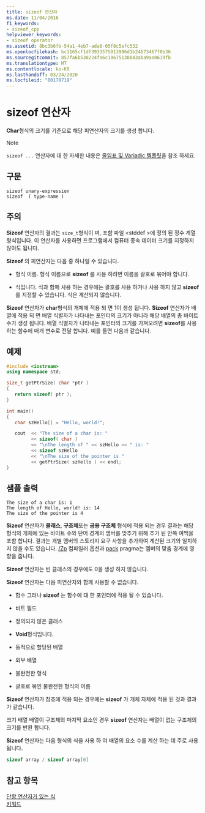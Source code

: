 ```yaml
---
title: sizeof 연산자
ms.date: 11/04/2016
f1_keywords:
- sizeof_cpp
helpviewer_keywords:
- sizeof operator
ms.assetid: 8bc3b6fb-54a1-4eb7-ada0-05f8c5efc532
ms.openlocfilehash: bc1165cf1df3933575013906d1b24673467f0b36
ms.sourcegitcommit: 857fa6b530224fa6c18675138043aba9aa0619fb
ms.translationtype: MT
ms.contentlocale: ko-KR
ms.lasthandoff: 03/24/2020
ms.locfileid: "80178719"
---
```

# <a name="sizeof-operator"></a>sizeof 연산자

**Char**형식의 크기를 기준으로 해당 피연산자의 크기를 생성 합니다.

> [!NOTE]
>  `sizeof ...` 연산자에 대 한 자세한 내용은 [줄임표 및 Variadic 템플릿](../cpp/ellipses-and-variadic-templates.md)을 참조 하세요.

## <a name="syntax"></a>구문

```
sizeof unary-expression
sizeof  ( type-name )
```

## <a name="remarks"></a>주의

**Sizeof** 연산자의 결과는 `size_t`형식이 며, 포함 파일 \<stddef >에 정의 된 정수 계열 형식입니다. 이 연산자를 사용하면 프로그램에서 컴퓨터 종속 데이터 크기를 지정하지 않아도 됩니다.

**Sizeof** 의 피연산자는 다음 중 하나일 수 있습니다.

- 형식 이름. 형식 이름으로 **sizeof** 를 사용 하려면 이름을 괄호로 묶어야 합니다.

- 식입니다. 식과 함께 사용 하는 경우에는 괄호를 사용 하거나 사용 하지 않고 **sizeof** 를 지정할 수 있습니다. 식은 계산되지 않습니다.

**Sizeof** 연산자가 **char**형식의 개체에 적용 되 면 1이 생성 됩니다. **Sizeof** 연산자가 배열에 적용 되 면 배열 식별자가 나타내는 포인터의 크기가 아니라 해당 배열의 총 바이트 수가 생성 됩니다. 배열 식별자가 나타내는 포인터의 크기를 가져오려면 **sizeof**를 사용 하는 함수에 매개 변수로 전달 합니다. 예를 들면 다음과 같습니다.

## <a name="example"></a>예제

```cpp
#include <iostream>
using namespace std;

size_t getPtrSize( char *ptr )
{
   return sizeof( ptr );
}

int main()
{
   char szHello[] = "Hello, world!";

   cout  << "The size of a char is: "
         << sizeof( char )
         << "\nThe length of " << szHello << " is: "
         << sizeof szHello
         << "\nThe size of the pointer is "
         << getPtrSize( szHello ) << endl;
}
```

## <a name="sample-output"></a>샘플 출력

```Output
The size of a char is: 1
The length of Hello, world! is: 14
The size of the pointer is 4
```

**Sizeof** 연산자가 **클래스**, **구조체**또는 **공용 구조체** 형식에 적용 되는 경우 결과는 해당 형식의 개체에 있는 바이트 수와 단어 경계의 멤버를 맞추기 위해 추가 된 안쪽 여백을 포함 합니다. 결과는 개별 멤버의 스토리지 요구 사항을 추가하여 계산된 크기와 일치하지 않을 수도 있습니다. [/Zp](../build/reference/zp-struct-member-alignment.md) 컴파일러 옵션과 [pack](../preprocessor/pack.md) pragma는 멤버의 맞춤 경계에 영향을 줍니다.

**Sizeof** 연산자는 빈 클래스의 경우에도 0을 생성 하지 않습니다.

**Sizeof** 연산자는 다음 피연산자와 함께 사용할 수 없습니다.

- 함수 그러나 **sizeof** 는 함수에 대 한 포인터에 적용 될 수 있습니다.

- 비트 필드

- 정의되지 않은 클래스

- **Void**형식입니다.

- 동적으로 할당된 배열

- 외부 배열

- 불완전한 형식

- 괄호로 묶인 불완전한 형식의 이름

**Sizeof** 연산자가 참조에 적용 되는 경우에는 **sizeof** 가 개체 자체에 적용 된 것과 결과가 같습니다.

크기 배열 배열이 구조체의 마지막 요소인 경우 **sizeof** 연산자는 배열이 없는 구조체의 크기를 반환 합니다.

**Sizeof** 연산자는 다음 형식의 식을 사용 하 여 배열의 요소 수를 계산 하는 데 주로 사용 됩니다.

```cpp
sizeof array / sizeof array[0]
```

## <a name="see-also"></a>참고 항목

[단항 연산자가 있는 식](../cpp/expressions-with-unary-operators.md)<br/>
[키워드](../cpp/keywords-cpp.md)
